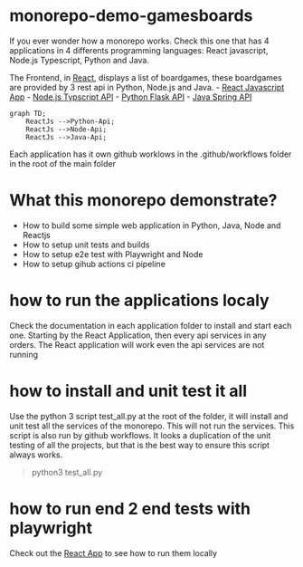 # monorepo-demo-gamesboards
If you ever wonder how a monorepo works. Check this one that has 4 applications in 4 differents programming languages: React javascript, Node.js Typescript, Python and Java. 

 The Frontend, in [React](./reactjs-boardgames/README.md), displays a list of boardgames, these boardgames are provided by 3 rest api in Python, Node.js and Java.
    - [React Javascript App](./reactjs-boardgames/README.md) 
    - [Node.js Typscript API](./nodejs-boardgames-api/README.md)
    - [Python Flask API](./python-boardgames-api/README.md) 
    - [Java Spring API](./java-boardgames-api/README.md) 

```mermaid
graph TD;
    ReactJs -->Python-Api;
    ReactJs -->Node-Api;
    ReactJs -->Java-Api;
```

Each application has it own github worklows in the .github/workflows folder in the root of the main folder

# What this monorepo demonstrate?
- How to build some simple web application in Python, Java, Node and Reactjs
- How to setup unit tests and builds
- How to setup e2e test with Playwright and Node
- How to setup gihub actions ci pipeline

# how to run the applications localy
Check the documentation in each application folder to install and start each one. Starting by the React Application, then every api services in any orders. The React application will work even the api services are not running

# how to install and unit test it all
Use the python 3 script test_all.py at the root of the folder, it will install and unit test all the services of the monorepo. This will not run the services. This script is also run by github workflows. It looks a duplication of the unit testing of all the projects, but that is the best way to ensure this script always works.

> python3 test_all.py

# how to run end 2 end tests with playwright
Check out the [React App](./reactjs-boardgames/README.md) to see how to run them locally



